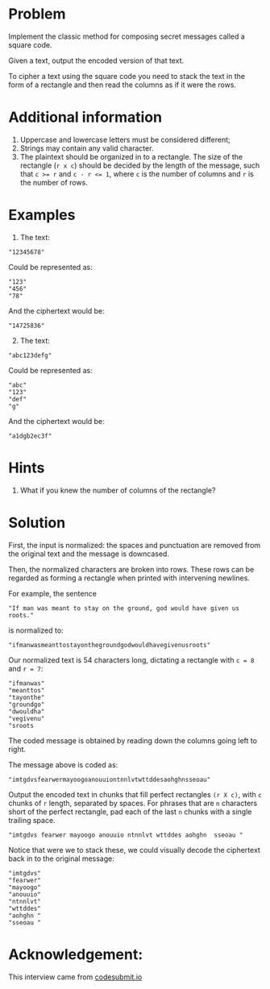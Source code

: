 
# Problem

Implement the classic method for composing secret messages called a square code.

Given a text, output the encoded version of that text.

To cipher a text using the square code you need to stack the text in the form of a rectangle and then read the columns as if it were the rows.

# Additional information
1. Uppercase and lowercase letters must be considered different;
2. Strings may contain any valid character.
3. The plaintext should be organized in to a rectangle.  The size of the
rectangle (`r x c`) should be decided by the length of the message,
such that `c >= r` and `c - r <= 1`, where `c` is the number of columns
and `r` is the number of rows.

# Examples

1. The text:
```text
"12345678"
```
Could be represented as:

```text
"123"
"456"
"78"
```

And the ciphertext would be:
```text
"14725836"
```
2. The text:
```text
"abc123defg"
```
Could be represented as:

```text
"abc"
"123"
"def"
"g"
```

And the ciphertext would be:
```text
"a1dgb2ec3f"
```

# Hints
1. What if you knew the number of columns of the rectangle?

# Solution

First, the input is normalized: the spaces and punctuation are removed
from the original text and the message is downcased.

Then, the normalized characters are broken into rows.  These rows can be
regarded as forming a rectangle when printed with intervening newlines.

For example, the sentence

```text
"If man was meant to stay on the ground, god would have given us roots."
```

is normalized to:

```text
"ifmanwasmeanttostayonthegroundgodwouldhavegivenusroots"
```

Our normalized text is 54 characters long, dictating a rectangle with
`c = 8` and `r = 7`:

```text
"ifmanwas"
"meanttos"
"tayonthe"
"groundgo"
"dwouldha"
"vegivenu"
"sroots  
```

The coded message is obtained by reading down the columns going left to
right.

The message above is coded as:

```text
"imtgdvsfearwermayoogoanouuiontnnlvtwttddesaohghnsseoau"
```

Output the encoded text in chunks that fill perfect rectangles `(r X c)`,
with `c` chunks of `r` length, separated by spaces. For phrases that are
`n` characters short of the perfect rectangle, pad each of the last `n`
chunks with a single trailing space.

```text
"imtgdvs fearwer mayoogo anouuio ntnnlvt wttddes aohghn  sseoau "
```

Notice that were we to stack these, we could visually decode the
ciphertext back in to the original message:

```text
"imtgdvs"
"fearwer"
"mayoogo"
"anouuio"
"ntnnlvt"
"wttddes"
"aohghn "
"sseoau "
```




# Acknowledgement:

This interview came from [codesubmit.io](https://codesubmit.io/)
